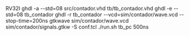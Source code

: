 RV32I
ghdl -a --std=08 src/contador.vhd tb/tb_contador.vhd
ghdl -e --std=08 tb_contador
ghdl -r tb_contador --vcd=sim/contador/wave.vcd --stop-time=200ns
gtkwave sim/contador/wave.vcd sim/contador/signals.gtkw -S conf.tcl
./run.sh tb_pc 500ns
